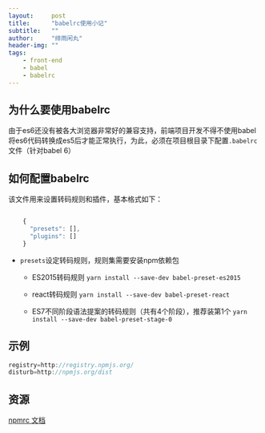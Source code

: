 ```yaml
---
layout:     post
title:      "babelrc使用小记"
subtitle:   ""
author:     "绯雨闲丸"
header-img: ""
tags:
    - front-end
    - babel
    - babelrc
---
```


>

## 为什么要使用babelrc

由于es6还没有被各大浏览器非常好的兼容支持，前端项目开发不得不使用babel将es6代码转换成es5后才能正常执行，为此，必须在项目根目录下配置`.babelrc`文件（针对babel 6）

## 如何配置babelrc

该文件用来设置转码规则和插件，基本格式如下：

```js

    {
      "presets": [],
      "plugins": []
    }

```

* `presets`设定转码规则，规则集需要安装npm依赖包

    * ES2015转码规则
      `yarn install --save-dev babel-preset-es2015`
    
    * react转码规则
      `yarn install --save-dev babel-preset-react`
      
    * ES7不同阶段语法提案的转码规则（共有4个阶段），推荐装第1个
      `yarn install --save-dev babel-preset-stage-0`  

## 示例

```js
registry=http://registry.npmjs.org/
disturb=http://npmjs.org/dist
```

## 资源

[npmrc 文档][1]

[1]: https://docs.npmjs.com/files/npmrc










